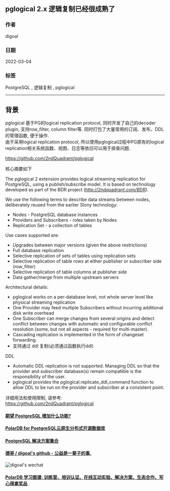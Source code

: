 ## pglogical 2.x 逻辑复制已经很成熟了   
                                         
### 作者                                     
digoal                                                  
                                                   
### 日期                                              
2022-03-04                                           
                                           
### 标签                              
PostgreSQL , 逻辑复制 , pglogical                    
                                                 
----                                                   
                                              
## 背景      
pglogical 基于PG的logical replication protocol, 同时开发了自己的decoder plugin, 支持row_filter, column filter等. 同时打包了大量常用的订阅、发布、DDL的管理函数, 便于操作.   
由于采用logical replication protocol, 所以使用pglogical过程中PG原有的logical replication相关系统函数、视图、日志等依旧可以用于排查问题.  
  
https://github.com/2ndQuadrant/pglogical  
  
核心摘要如下  

The pglogical 2 extension provides logical streaming replication for PostgreSQL, using a publish/subscribe model. It is based on technology developed as part of the BDR project (http://2ndquadrant.com/BDR).  
  
We use the following terms to describe data streams between nodes, deliberately reused from the earlier Slony technology:  
- Nodes - PostgreSQL database instances  
- Providers and Subscribers - roles taken by Nodes  
- Replication Set - a collection of tables  
  
Use cases supported are:  
- Upgrades between major versions (given the above restrictions)  
- Full database replication  
- Selective replication of sets of tables using replication sets  
- Selective replication of table rows at either publisher or subscriber side (row_filter)  
- Selective replication of table columns at publisher side  
- Data gather/merge from multiple upstream servers  
  
Architectural details:  
- pglogical works on a per-database level, not whole server level like physical streaming replication  
- One Provider may feed multiple Subscribers without incurring additional disk write overhead  
- One Subscriber can merge changes from several origins and detect conflict between changes with automatic and configurable conflict resolution (some, but not all aspects - required for multi-master).  
- Cascading replication is implemented in the form of changeset forwarding.  
- 支持通过 ddl 复制(必须通过函数执行ddl)  
  
DDL  
- Automatic DDL replication is not supported. Managing DDL so that the provider and subscriber database(s) remain compatible is the responsibility of the user.  
- pglogical provides the pglogical.replicate_ddl_command function to allow DDL to be run on the provider and subscriber at a consistent point.  
  
详细用法和使用限制, 请参考:   
https://github.com/2ndQuadrant/pglogical  
  
  
#### [期望 PostgreSQL 增加什么功能?](https://github.com/digoal/blog/issues/76 "269ac3d1c492e938c0191101c7238216")
  
  
#### [PolarDB for PostgreSQL云原生分布式开源数据库](https://github.com/ApsaraDB/PolarDB-for-PostgreSQL "57258f76c37864c6e6d23383d05714ea")
  
  
#### [PostgreSQL 解决方案集合](https://yq.aliyun.com/topic/118 "40cff096e9ed7122c512b35d8561d9c8")
  
  
#### [德哥 / digoal's github - 公益是一辈子的事.](https://github.com/digoal/blog/blob/master/README.md "22709685feb7cab07d30f30387f0a9ae")
  
  
![digoal's wechat](../pic/digoal_weixin.jpg "f7ad92eeba24523fd47a6e1a0e691b59")
  
  
#### [PolarDB 学习图谱: 训练营、培训认证、在线互动实验、解决方案、生态合作、写心得拿奖品](https://www.aliyun.com/database/openpolardb/activity "8642f60e04ed0c814bf9cb9677976bd4")
  
